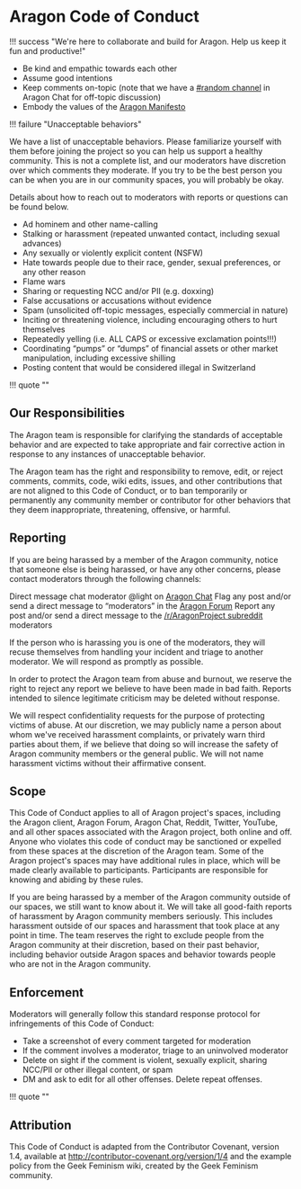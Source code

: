 # Aragon Code of Conduct

!!! success "We're here to collaborate and build for Aragon. Help us keep it fun and productive!"

- Be kind and empathic towards each other
- Assume good intentions
- Keep comments on-topic (note that we have a [#random channel](https://aragon.chat/channel/random) in Aragon Chat for off-topic discussion)
- Embody the values of the [Aragon Manifesto](https://blog.aragon.org/the-aragon-manifesto-4a21212eac03/)

!!! failure "Unacceptable behaviors"

We have a list of unacceptable behaviors. Please familiarize yourself with them before joining the project so you can help us support a healthy community. This is not a complete list, and our moderators have discretion over which comments they moderate. If you try to be the best person you can be when you are in our community spaces, you will probably be okay.

Details about how to reach out to moderators with reports or questions can be found below.

- Ad hominem and other name-calling
- Stalking or harassment (repeated unwanted contact, including sexual advances)
- Any sexually or violently explicit content (NSFW)
- Hate towards people due to their race, gender, sexual preferences, or any other reason
- Flame wars
- Sharing or requesting NCC and/or PII (e.g. doxxing)
- False accusations or accusations without evidence
- Spam (unsolicited off-topic messages, especially commercial in nature)
- Inciting or threatening violence, including encouraging others to hurt themselves
- Repeatedly yelling (i.e. ALL CAPS or excessive exclamation points!!!)
- Coordinating “pumps” or “dumps” of financial assets or other market manipulation, including excessive shilling
- Posting content that would be considered illegal in Switzerland

!!! quote ""
## Our Responsibilities
The Aragon team is responsible for clarifying the standards of acceptable behavior and are expected to take appropriate and fair corrective action in response to any instances of unacceptable behavior.

The Aragon team has the right and responsibility to remove, edit, or reject comments, commits, code, wiki edits, issues, and other contributions that are not aligned to this Code of Conduct, or to ban temporarily or permanently any community member or contributor for other behaviors that they deem inappropriate, threatening, offensive, or harmful.

## Reporting
If you are being harassed by a member of the Aragon community, notice that someone else is being harassed, or have any other concerns, please contact moderators through the following channels: 

Direct message chat moderator @light on [Aragon Chat](https://aragon.chat/)
Flag any post and/or send a direct message to “moderators” in the [Aragon Forum](https://forum.aragon.org/)
Report any post and/or send a direct message to the [/r/AragonProject subreddit](https://reddit.com/message/compose?to=/r/aragonproject) moderators

If the person who is harassing you is one of the moderators, they will recuse themselves from handling your incident and triage to another moderator. We will respond as promptly as possible.

In order to protect the Aragon team from abuse and burnout, we reserve the right to reject any report we believe to have been made in bad faith. Reports intended to silence legitimate criticism may be deleted without response.

We will respect confidentiality requests for the purpose of protecting victims of abuse. At our discretion, we may publicly name a person about whom we've received harassment complaints, or privately warn third parties about them, if we believe that doing so will increase the safety of Aragon community members or the general public. We will not name harassment victims without their affirmative consent.

## Scope
This Code of Conduct applies to all of Aragon project's spaces, including the Aragon client, Aragon Forum, Aragon Chat, Reddit, Twitter, YouTube, and all other spaces associated with the Aragon project, both online and off. Anyone who violates this code of conduct may be sanctioned or expelled from these spaces at the discretion of the Aragon team. Some of the Aragon project's spaces may have additional rules in place, which will be made clearly available to participants. Participants are responsible for knowing and abiding by these rules.

If you are being harassed by a member of the Aragon community outside of our spaces, we still want to know about it. We will take all good-faith reports of harassment by Aragon community members seriously. This includes harassment outside of our spaces and harassment that took place at any point in time. The team reserves the right to exclude people from the Aragon community at their discretion, based on their past behavior, including behavior outside Aragon spaces and behavior towards people who are not in the Aragon community.

## Enforcement
Moderators will generally follow this standard response protocol for infringements of this Code of Conduct:
- Take a screenshot of every comment targeted for moderation
- If the comment involves a moderator, triage to an uninvolved moderator 
- Delete on sight if the comment is violent, sexually explicit, sharing NCC/PII or other illegal content, or spam
- DM and ask to edit for all other offenses. Delete repeat offenses.

!!! quote ""
## Attribution

This Code of Conduct is adapted from the Contributor Covenant, version 1.4, available at <http://contributor-covenant.org/version/1/4> and the example policy from the Geek Feminism wiki, created by the Geek Feminism community.
